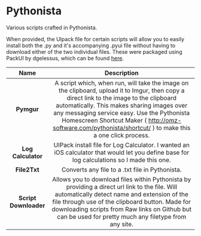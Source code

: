 Pythonista
==========

Various scripts crafted in Pythonista.

When provided, the UIpack file for certain scripts will allow you to easily install both the .py and it's accompanying .pyui file without having to download either of the two individual files. These were packaged using PackUI by dgelessus, which can be found [here](https://github.com/dgelessus/pythonista-scripts/blob/master/UI/PackUI.py). 

| **Name** | **Description** |
|:-----------------:|:--------------------------------------------------------------------------------------------------------:|
| **Pymgur** | A script which, when run, will take the image on the clipboard, upload it to Imgur, then copy a direct link to the image to the clipboard automatically. This makes sharing images over any messaging service easy. Use the Pythonista Homescreen Shortcut Maker ( http://omz-software.com/pythonista/shortcut/ ) to make this a one click process. |
| **Log Calculator** | UIPack install file for Log Calculator. I wanted an iOS calculator that would let you define base for log calculations so I made this one. |
| **File2Txt** | Converts any file to a .txt file in Pythonista. |
| **Script Downloader** | Allows you to download files within Pythonista by providing a direct url link to the file. Will automatically detect name and extension of the file through use of the clipboard button. Made for downloading scripts from Raw links on Github but can be used for pretty much any filetype from any site. |
